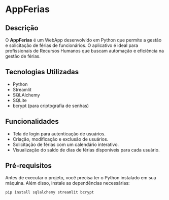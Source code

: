 # AppFerias

## Descrição
O **AppFerias** é um WebApp desenvolvido em Python que permite a gestão e solicitação de férias de funcionários. O aplicativo é ideal para profissionais de Recursos Humanos que buscam automação e eficiência na gestão de férias.

## Tecnologias Utilizadas
- Python
- Streamlit
- SQLAlchemy
- SQLite
- bcrypt (para criptografia de senhas)

## Funcionalidades
- Tela de login para autenticação de usuários.
- Criação, modificação e exclusão de usuários.
- Solicitação de férias com um calendário interativo.
- Visualização do saldo de dias de férias disponíveis para cada usuário.

## Pré-requisitos
Antes de executar o projeto, você precisa ter o Python instalado em sua máquina. Além disso, instale as dependências necessárias:

```bash
pip install sqlalchemy streamlit bcrypt